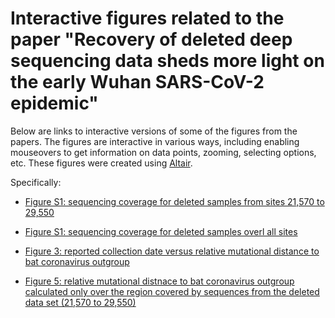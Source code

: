 # Interactive figures related to the paper "Recovery of deleted deep sequencing data sheds more light on the early Wuhan SARS-CoV-2 epidemic"

Below are links to interactive versions of some of the figures from the papers.
The figures are interactive in various ways, including enabling mouseovers to get information on data points, zooming, selecting options, etc.
These figures were created using [Altair](https://altair-viz.github.io/).

Specifically:

 - <a href="coverage_region.html" title="Figure S1: sequencing coverage for deleted samples from sites 21,570 to 29,550">Figure S1: sequencing coverage for deleted samples from sites 21,570 to 29,550</a>
 
 - <a href="coverage_all.html" title="Figure S2: sequencing coverage for deleted samples over all sites">Figure S1: sequencing coverage for deleted samples overl all sites</a>
 
 - <a href="deltadist.html" title="Figure 3: reported collection date versus relative mutational distance to bat coronavirus outgroup">Figure 3: reported collection date versus relative mutational distance to bat coronavirus outgroup</a>
 
 - <a href="deltadist_jitter.html" title="Figure 5: relative mutational distnace to bat coronavirus outgroup calculated only over the region covered by sequences from the deleted data set (21,570 to 29,550)">Figure 5: relative mutational distnace to bat coronavirus outgroup calculated only over the region covered by sequences from the deleted data set (21,570 to 29,550)</a>
